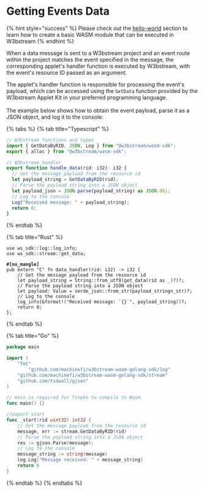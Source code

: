 # Getting Events Data

{% hint style="success" %}
Please check out the [hello-world](../get-started/hello-world/ "mention") section to learn how to create a basic WASM module that can be executed in W3bstream
{% endhint %}

When a data message is sent to a W3bstream project and an event route within the project matches the event specified in the message, the corresponding applet's handler function is executed by W3bstream, with the event's resource ID passed as an argument.&#x20;

The applet's handler function is responsible for processing the event's payload, which can be accessed using the `GetData` function provided by the W3bstream Applet Kit in your preferred programming language.\
\
The example below shows how to obtain the event payload, parse it as a JSON object, and log it to the console:

{% tabs %}
{% tab title="Typescript" %}
```typescript
// W3bstream functions and types
import { GetDataByRID, JSON, Log } from "@w3bstream/wasm-sdk";
export { alloc } from "@w3bstream/wasm-sdk";

// W3bstream handler
export function handle_data(rid: i32): i32 {
  // Get the message payload from the resource id
  let payload_string = GetDataByRID(rid);
  // Parse the payload string into a JSON object
  let payload_json = JSON.parse(payload_string) as JSON.Obj;
  // Log to the console
  Log("Received message: " + payload_string);
  return 0;
}
```
{% endtab %}

{% tab title="Rust" %}
<pre class="language-rust"><code class="lang-rust">use ws_sdk::log::log_info;
use ws_sdk::stream::get_data;
<strong>
</strong><strong>#[no_mangle]
</strong>pub extern "C" fn data_handler(rid: i32) -> i32 {
    // Get the message payload from the resource id
    let payload_string = String::from_utf8(get_data(rid as _)?)?;
    // Parse the payload string into a JSON object
    let payload: Value = serde_json::from_str(payload_stringn_str)?;
    // Log to the console
    log_info(&#x26;format!("Received message: `{}`", payload_string))?;
    return 0;
};
</code></pre>
{% endtab %}

{% tab title="Go" %}
```go
package main

import (
	"fmt"
        "github.com/machinefi/w3bstream-wasm-golang-sdk/log"
	"github.com/machinefi/w3bstream-wasm-golang-sdk/stream"
	"github.com/tidwall/gjson"
)

// main is required for TinyGo to compile to Wasm.
func main() {}

//export start
func _start(rid uint32) int32 {
    // Get the message payload from the resource id
    message, err := stream.GetDataByRID(rid)
    // Parse the payload string into a JSON object
    res := gjson.Parse(message);
    // Log to the console
    message_string := string(message)
    log.Log("Message received: " + message_string)
    return 0
}
```
{% endtab %}
{% endtabs %}
